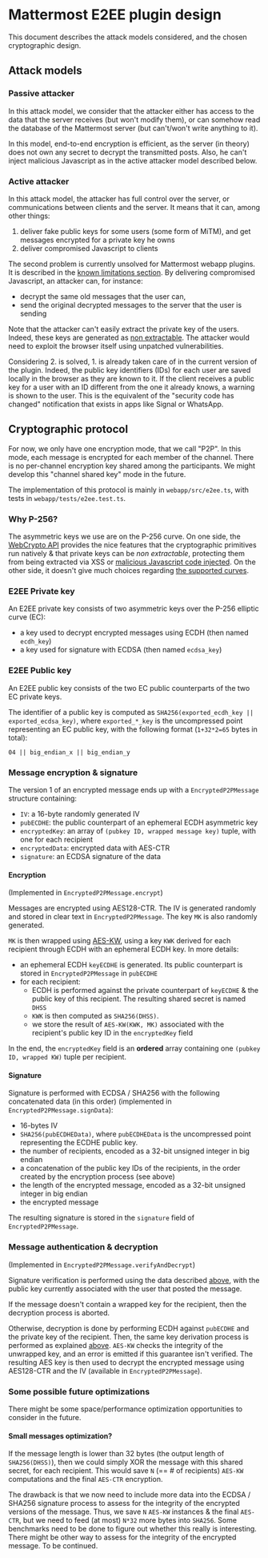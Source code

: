 # Mattermost E2EE plugin design

This document describes the attack models considered, and the chosen
cryptographic design.

## Attack models

### Passive attacker

In this attack model, we consider that the attacker either has access to the data
that the server receives (but won't modify them), or can somehow read the
database of the Mattermost server (but can't/won't write anything to it).

In this model, end-to-end encryption is efficient, as the server (in
theory) does not own any secret to decrypt the transmitted posts. Also, he
can't inject malicious Javascript as in the active attacker model described
below.

### Active attacker

In this attack model, the attacker has full control over the server, or
communications between clients and the server. It means that it can, among other things:

1. deliver fake public keys for some users (some form of MiTM), and get
   messages encrypted for a private key he owns
2. deliver compromised Javascript to clients

The second problem is currently unsolved for Mattermost webapp plugins. It is
described in the [known limitations section](../README.md#known-limitations).
By delivering compromised Javascript, an attacker can, for instance:

* decrypt the same old messages that the user can,
* send the original decrypted messages to the server that the user is sending

Note that the attacker can't easily extract the private key of the users.
Indeed, these keys are generated as [non
extractable](https://www.w3.org/TR/WebCryptoAPI/#dfn-CryptoKey-extractable).
The attacker would need to exploit the browser itself using unpatched
vulnerabilities.

Considering 2. is solved, 1. is already taken care of in the current version of
the plugin. Indeed, the public key identifiers (IDs) for each user are saved
locally in the browser as they are known to it. If the client receives a public
key for a user with an ID different from the one it already knows, a warning is
shown to the user. This is the equivalent of the "security code has changed"
notification that exists in apps like Signal or WhatsApp.

## Cryptographic protocol  

For now, we only have one encryption mode, that we call "P2P". In this mode,
each message is encrypted for each member of the channel. There is no
per-channel encryption key shared among the participants. We might develop this
"channel shared key" mode in the future.

The implementation of this protocol is mainly in `webapp/src/e2ee.ts`,
with tests in `webapp/tests/e2ee.test.ts`.

### Why P-256?

The asymmetric keys we use are on the P-256 curve. On one side, the [WebCrypto
API](https://developer.mozilla.org/en-US/docs/Web/API/Web_Crypto_API) provides
the nice features that the cryptographic primitives run natively & that
private keys can be *non extractable*, protecting them from being extracted via
XSS or [malicious Javascript code injected](#active-attacker). On the other
side, it doesn't give much choices regarding [the supported
curves](https://developer.mozilla.org/en-US/docs/Web/API/EcKeyGenParams).


### E2EE Private key

An E2EE private key consists of two asymmetric keys over the P-256 elliptic curve (EC):

* a key used to decrypt encrypted messages using ECDH (then named `ecdh_key`)
* a key used for signature with ECDSA (then named `ecdsa_key`)

### E2EE Public key

An E2EE public key consists of the two EC public counterparts of the two EC private keys.

The identifier of a public key is computed as `SHA256(exported_ecdh_key ||
exported_ecdsa_key)`, where `exported_*_key` is the uncompressed point
representing an EC public key, with the following format (`1+32*2=65` bytes in total):

```
04 || big_endian_x || big_endian_y
```

### Message encryption & signature

The version 1 of an encrypted message ends up with a
`EncryptedP2PMessage` structure containing:

* `IV`: a 16-byte randomly generated IV
* `pubECDHE`: the public counterpart of an ephemeral ECDH asymmetric key
* `encryptedKey`: an array of `(pubkey ID, wrapped message key)` tuple, with
  one for each recipient
* `encryptedData`: encrypted data with AES-CTR 
* `signature`: an ECDSA signature of the data

#### Encryption

(Implemented in `EncryptedP2PMessage.encrypt`)

Messages are encrypted using AES128-CTR. The IV is generated randomly and
stored in clear text in `EncryptedP2PMessage`. The key `MK` is also randomly generated.

`MK` is then wrapped using
[AES-KW](https://datatracker.ietf.org/doc/html/rfc3394), using a key `KWK` derived
for each recipient through ECDH with an ephemeral ECDH key. In more details:

* an ephemeral ECDH `keyECDHE` is generated. Its public counterpart is stored in `EncryptedP2PMessage` in `pubECDHE`
* for each recipient:
  * ECDH is performed against the private counterpart of `keyECDHE` & the
    public key of this recipient. The resulting shared secret is named `DHSS`
  * `KWK` is then computed as `SHA256(DHSS)`.
  * we store the result of `AES-KW(KWK, MK)` associated with the recipient's public key ID in the `encryptedKey` field

In the end, the `encryptedKey` field is an **ordered** array containing one `(pubkey ID, wrapped KW)` tuple per recipient.

#### Signature

Signature is performed with ECDSA / SHA256 with the following concatenated data (in this order) (implemented in `EncryptedP2PMessage.signData`):

* 16-bytes IV
* `SHA256(pubECDHEData)`, where `pubECDHEData` is the uncompressed point
  representing the ECDHE public key.
* the number of recipients, encoded as a 32-bit unsigned integer in big endian
* a concatenation of the public key IDs of the recipients, in the order
  created by the encryption process (see above)
* the length of the encrypted message, encoded as a 32-bit unsigned integer in big endian
* the encrypted message

The resulting signature is stored in the `signature` field of `EncryptedP2PMessage`.

### Message authentication & decryption 

(Implemented in `EncryptedP2PMessage.verifyAndDecrypt`)

Signature verification is performed using the data described
[above](#signature), with the public key currently associated with the user
that posted the message.

If the message doesn't contain a wrapped key for the recipient, then the decryption process is aborted.

Otherwise, decryption is done by performing ECDH against `pubECDHE` and the private key of
the recipient. Then, the same key derivation process is performed as explained
[above](#encryption). `AES-KW` checks the integrity of the unwrapped key, and
an error is emitted if this guarantee isn't verified. The resulting AES key is
then used to decrypt the encrypted message using AES128-CTR and the IV
(available in `EncryptedP2PMessage`).

### Some possible future optimizations

There might be some space/performance optimization opportunities to consider in the future.

#### Small messages optimization?

If the message length is lower than 32 bytes (the output length of
`SHA256(DHSS)`), then we could simply XOR the message with this shared secret,
for each recipient. This would save `N` (== # of recipients) `AES-KW`
computations and the final `AES-CTR` encryption.

The drawback is that we now need to include more data into the ECDSA / SHA256
signature process to assess for the integrity of the encrypted versions of the
message. Thus, we save `N` `AES-KW` instances & the final `AES-CTR`, but we need
to feed (at most) `N*32` more bytes into `SHA256`. Some benchmarks need to be
done to figure out whether this really is interesting. There might be other way
to assess for the integrity of the encrypted message. To be continued.

